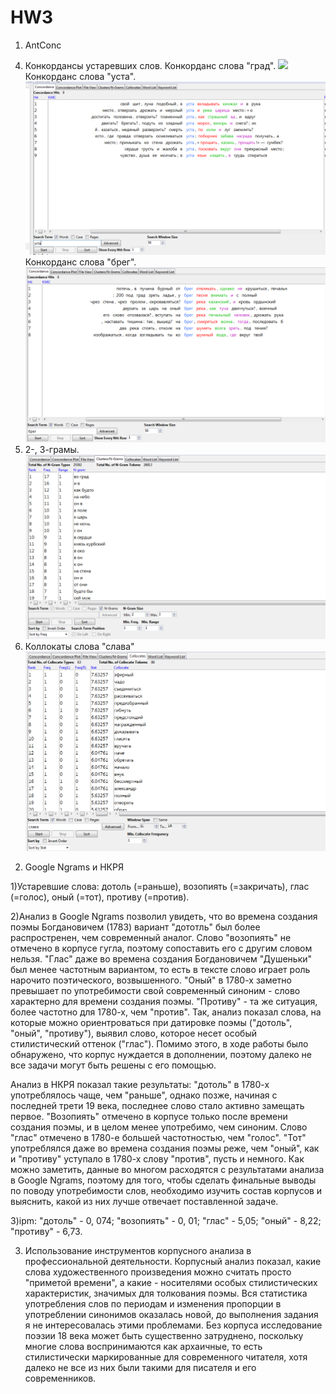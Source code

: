 # HW3

1. AntConc
4) Конкордансы устаревших слов.
Конкорданс слова "град".
![](Сoncord1.PNG)
Конкорданс слова "уста".
![](Concord2.PNG)
Конкорданс слова "брег".
![](Concord3.PNG)
5) 2-, 3-грамы.
![](Ngrams.PNG)
6) Коллокаты слова "слава"
![](Collocates.PNG)
2. Google Ngrams и НКРЯ

1)Устаревшие слова: дотоль (=раньше), возопиять (=закричать), глас (=голос), оный (=тот), противу (=против).

2)Анализ в Google Ngrams позволил увидеть, что во времена создания поэмы Богдановичем (1783) вариант "дототль" был более распростренен, чем современный аналог. Слово "возопиять" не отмечено в корпусе гугла, поэтому сопоставить его с другим словом нельзя. "Глас" даже во времена создания Богдановичем "Душеньки" был менее частотным вариантом, то есть в тексте слово играет роль нарочито поэтического, возвышенного. "Оный" в 1780-х заметно превышает по употребимости свой современный синоним -  слово характерно для времени создания поэмы. "Противу" - та же ситуация, более частотно для 1780-х, чем "против". Так, анализ показал слова, на которые можно ориентроваться при датировке поэмы ("дотоль", "оный", "противу"), выявил слово, которое несет особый стилистический оттенок ("глас"). Помимо этого, в ходе работы было обнаружено, что корпус нуждается в дополнении, поэтому далеко не все задачи могут быть решены с его помощью.

Анализ в НКРЯ показал такие результаты: "дотоль" в 1780-х употреблялось чаще, чем "раньше", однако позже, начиная с последней трети 19 века, последнее слово стало активно замещать первое. "Возопиять" отмечено в корпусе только после времени создания поэмы, и в целом менее употребимо, чем синоним. Слово "глас" отмечено в 1780-е большей частотностью, чем "голос". "Тот" употреблялся даже во времена создания поэмы реже, чем "оный", как и "противу" уступало в 1780-х слову "против", пусть и немного. Как можно заметить, данные во многом расходятся с результатами анализа в Google Ngrams, поэтому для того, чтобы сделать финальные выводы по поводу употребимости слов, необходимо изучить состав корпусов и выяснить, какой из них лучше отвечает поставленной задаче.

3)ipm: "дотоль" - 0, 074; "возопиять" - 0, 01; "глас" - 5,05; "оный" - 8,22; "противу" - 6,73.

3. Использование инструментов корпусного анализа в профессиональной деятельности.
Корпусный анализ показал, какие слова художественного произведения можно считать просто "приметой времени", а какие - носителями особых стилистических характеристик, значимых для толкования поэмы. Вся статистика употребления слов по периодам и изменения пропорции в употреблении синонимов оказалась новой, до выполнения задания я не интересовалась этими проблемами. Без корпуса исследование поэзии 18 века может быть существенно затруднено, поскольку многие слова воспринимаются как архаичные, то есть стилистически маркированные для современного читателя, хотя далеко не все из них были такими для писателя и его современников. 
